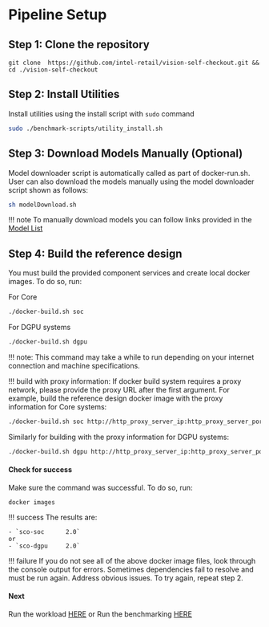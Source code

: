 # Pipeline Setup

## Step 1: Clone the repository

```
git clone  https://github.com/intel-retail/vision-self-checkout.git && cd ./vision-self-checkout
```

## Step 2: Install Utilities

Install utilities using the install script with `sudo` command

```bash
sudo ./benchmark-scripts/utility_install.sh
```

## Step 3: Download Models Manually (Optional)

Model downloader script is automatically called as part of docker-run.sh.  User can also download the models manually using the model downloader script shown as follows:

```bash
sh modelDownload.sh
```

!!! note
    To manually download models you can follow links provided in the [Model List](../configs/models/2022/models.list.yml)

## Step 4: Build the reference design

You must build the provided component services and create local docker images. To do so, run:

For Core
```bash
./docker-build.sh soc
```

For DGPU systems
```bash
./docker-build.sh dgpu
```

!!! note:
    This command may take a while to run depending on your internet connection and machine specifications.

!!! build with proxy information:
    If docker build system requires a proxy network, please provide the proxy URL after the first argument.  For example, build the reference design docker image with the proxy information for Core systems:
```bash
./docker-build.sh soc http://http_proxy_server_ip:http_proxy_server_port http(s)://https_proxy_server_ip:https_proxy_server_port
```

Similarly for building with the proxy information for DGPU systems:

```bash
./docker-build.sh dgpu http://http_proxy_server_ip:http_proxy_server_port http(s)://https_proxy_server_ip:https_proxy_server_port
```

#### Check for success

Make sure the command was successful. To do so, run:

```
docker images
```

!!! success 
    The results are:

    - `sco-soc      2.0`
    or
    - `sco-dgpu     2.0`

!!! failure
    If you do not see all of the above docker image files, look through the console output for errors. Sometimes dependencies fail to resolve and must be run again. Address obvious issues. To try again, repeat step 2.


#### Next

Run the workload [HERE](./pipelinerun.md) or
Run the benchmarking [HERE](./pipelinebenchmarking.md)